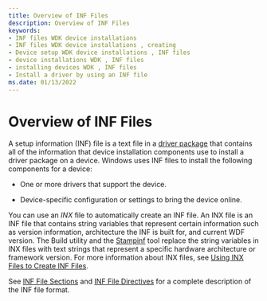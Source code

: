 ```yaml
---
title: Overview of INF Files
description: Overview of INF Files
keywords:
- INF files WDK device installations
- INF files WDK device installations , creating
- Device setup WDK device installations , INF files
- device installations WDK , INF files
- installing devices WDK , INF files
- Install a driver by using an INF file
ms.date: 01/13/2022
---
```


# Overview of INF Files

A setup information (INF) file is a text file in a [driver package](driver-packages.md) that contains all of the information that device installation components use to install a driver package on a device. Windows uses INF files to install the following components for a device:

-   One or more drivers that support the device.

-   Device-specific configuration or settings to bring the device online.

You can use an *INX* file to automatically create an INF file. An INX file is an INF file that contains string variables that represent certain information such as version information, architecture the INF is built for, and current WDF version. The Build utility and the [Stampinf](../devtest/stampinf.md) tool replace the string variables in INX files with text strings that represent a specific hardware architecture or framework version. For more information about INX files, see [Using INX Files to Create INF Files](../wdf/using-inx-files-to-create-inf-files.md).


See [INF File Sections](inf-classinstall32-section.md) and [INF File Directives](inf-addcomponent-directive.md) for a complete description of the INF file format.
